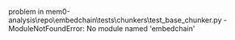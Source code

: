 problem in mem0-analysis\repo\embedchain\tests\chunkers\test_base_chunker.py - ModuleNotFoundError: No module named 'embedchain'
